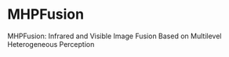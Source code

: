 # MHPFusion
MHPFusion: Infrared and Visible Image Fusion Based on Multilevel Heterogeneous Perception
